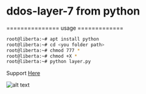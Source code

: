 # ddos-layer-7 from python

=============== usage =============

```sh
root@liberta:~# apt install python
root@liberta:~# cd <you folder path>
root@liberta:~# chmod 777 *
root@liberta:~# chmod +X *
root@liberta:~# python layer.py
```
Support [Here](https://discord.gg/G28QFXdyRF)


![alt text](https://www.nbs-system.com/wp-content/uploads/sites/2/2020/09/01/161103-ddos-cyberattaque-788x433-1.jpg)

